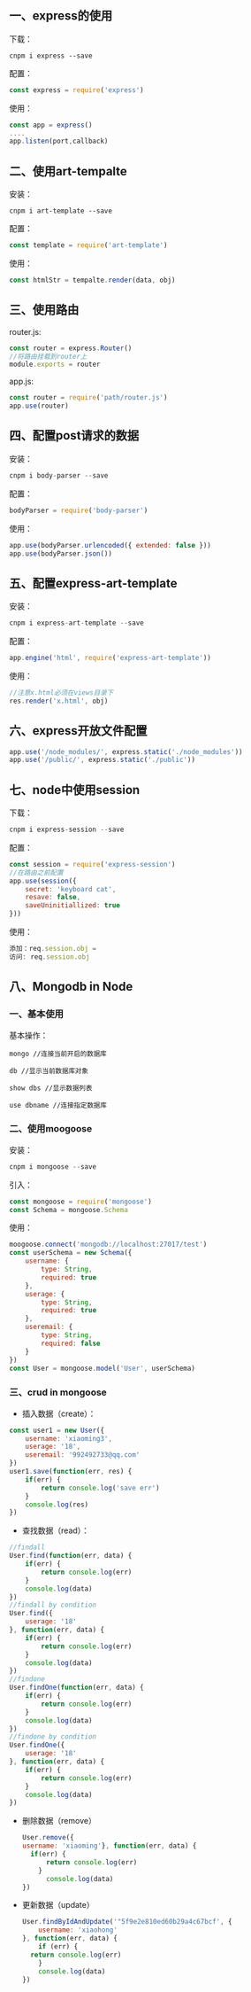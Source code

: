 ## 一、express的使用
下载：
```shell
cnpm i express --save
```
配置：
```javascript
const express = require('express')
```
使用：
```javascript
const app = express()
....
app.listen(port,callback)
```
## 二、使用art-tempalte
安装：
```shell
cnpm i art-template --save
```
配置： 
```javascript
const template = require('art-template')
```
使用：
```javascript
const htmlStr = tempalte.render(data, obj)
```
## 三、使用路由
router.js:
```javascript
const router = express.Router()
//将路由挂载到router上
module.exports = router
```
app.js:
```javascript
const router = require('path/router.js')
app.use(router)
```
## 四、配置post请求的数据
安装：
```javascript
cnpm i body-parser --save
```
配置：
```javascript
bodyParser = require('body-parser')
```
使用：
```javascript
app.use(bodyParser.urlencoded({ extended: false }))
app.use(bodyParser.json())
```

## 五、配置express-art-template
安装：
```javascript
cnpm i express-art-template --save
```
配置：
```javascript
app.engine('html', require('express-art-template'))
```
使用：
```javascript
//注意x.html必须在views目录下
res.render('x.html', obj)
```
## 六、express开放文件配置
```javascript
app.use('/node_modules/', express.static('./node_modules'))
app.use('/public/', express.static('./public'))
```
##  七、node中使用session

下载：

```javascript
cnpm i express-session --save
```

配置：

```javascript
const session = require('express-session')
//在路由之前配置
app.use(session({
	secret: 'keyboard cat',
    resave: false,
    saveUninitiallized: true
}))
```

使用：

```javascript
添加：req.session.obj = 
访问: req.session.obj
```

## 八、Mongodb in Node

### 一、基本使用

基本操作：

```shell
mongo //连接当前开启的数据库

db //显示当前数据库对象

show dbs //显示数据列表

use dbname //连接指定数据库
```



###  二、使用moogoose

安装：

```javascript
cnpm i mongoose --save
```

引入：

```javascript
const mongoose = require('mongoose')
const Schema = mongoose.Schema
```

使用：

```javascript
moogoose.connect('mongodb://localhost:27017/test')
const userSchema = new Schema({
    username: {
        type: String,
        required: true
    },
    userage: {
        type: String,
        required: true
    },
    useremail: {
        type: String,
        required: false
    }
})
const User = mongoose.model('User', userSchema)
```

### 三、crud in mongoose

- 插入数据（create）：

```javascript
const user1 = new User({
    username: 'xiaoming3',
    userage: '18',
    useremail: '992492733@qq.com'
})
user1.save(function(err, res) {
    if(err) {
        return console.log('save err')
    }
    console.log(res)
})
```

- 查找数据（read）： 

```javascript
//findall
User.find(function(err, data) {
    if(err) {
        return console.log(err)
    } 
    console.log(data)
})
//findall by condition
User.find({
    userage: '18'
}, function(err, data) {
    if(err) {
        return console.log(err)
    }
    console.log(data)
})
//findone
User.findOne(function(err, data) {
    if(err) {
        return console.log(err)
    } 
    console.log(data)
})
//findone by condition
User.findOne({
    userage: '18'
}, function(err, data) {
    if(err) {
        return console.log(err)
    }
    console.log(data)
})
```

- 删除数据（remove）

  ```javascript
  User.remove({
  username: 'xiaoming'}, function(err, data) {
  	if(err) {
  		return console.log(err)
      }
  		console.log(data)
  })	
  ```

  

- 更新数据（update）

  ```javascript
  User.findByIdAndUpdate('"5f9e2e810ed60b29a4c67bcf', {
      username: 'xiaohong'
  }, function(err, data) {
      if (err) {
  	return console.log(err)
      }
      console.log(data)
  })
  ```

## 